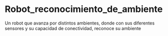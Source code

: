 # Robot_reconocimiento_de_ambiente
Un robot que avanza por distintos ambientes, donde con sus diferentes sensores y su capacidad de conectividad, reconoce su ambiente
